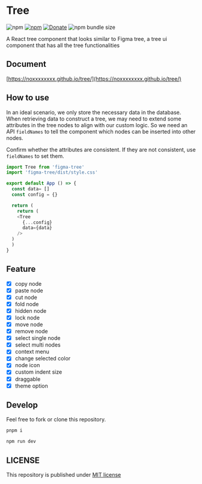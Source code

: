 # Tree

![npm](https://img.shields.io/npm/dm/figma-tree) [![npm](https://img.shields.io/npm/v/figma-tree.svg)](https://www.npmjs.com/package/figma-tree) [![Donate](https://img.shields.io/badge/Donate-PayPal-green.svg)](https://paypal.me/noxxxxxxx) ![npm bundle size](https://img.shields.io/bundlephobia/minzip/figma-tree)


A React tree component that looks similar to Figma tree, a tree ui component that has all the tree functionalities

## Document

[https://noxxxxxxxx.github.io/tree/](https://noxxxxxxxx.github.io/tree/)

## How to use

In an ideal scenario, we only store the necessary data in the database. When retrieving data to construct a tree, we may need to extend some attributes in the tree nodes to align with our custom logic. So we need an API `fieldNames` to tell the component which nodes can be inserted into other nodes.

Confirm whether the attributes are consistent. If they are not consistent, use `fieldNames` to set them.

```js
import Tree from 'figma-tree'
import 'figma-tree/dist/style.css'

export default App () => {
  const data= []
  const config = {}

  return (
    return (
    <Tree
      {...config}
      data={data}
    />
  )
  )
}
```

## Feature

- [x] copy node
- [x] paste node
- [x] cut node
- [x] fold node
- [x] hidden node
- [x] lock node
- [x] move node
- [x] remove node
- [x] select single node
- [x] select multi nodes
- [x] context menu
- [x] change selected color
- [x] node icon
- [x] custom indent size
- [x] draggable
- [x] theme option

## Develop

Feel free to fork or clone this repository.

```bash
pnpm i

npm run dev
```

## LICENSE

This repository is published under [MIT license](https://github.com/noxxxxxxxx/tree/blob/main/LICENSE)
